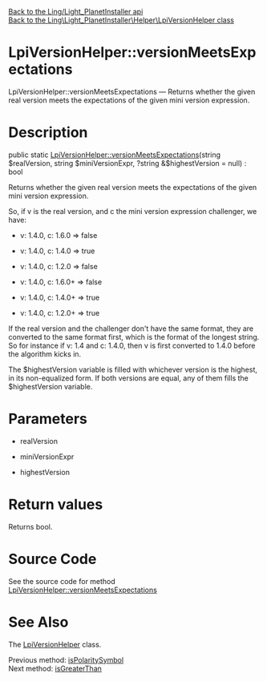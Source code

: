 [Back to the Ling/Light_PlanetInstaller api](https://github.com/lingtalfi/Light_PlanetInstaller/blob/master/doc/api/Ling/Light_PlanetInstaller.md)<br>
[Back to the Ling\Light_PlanetInstaller\Helper\LpiVersionHelper class](https://github.com/lingtalfi/Light_PlanetInstaller/blob/master/doc/api/Ling/Light_PlanetInstaller/Helper/LpiVersionHelper.md)


LpiVersionHelper::versionMeetsExpectations
================



LpiVersionHelper::versionMeetsExpectations — Returns whether the given real version meets the expectations of the given mini version expression.




Description
================


public static [LpiVersionHelper::versionMeetsExpectations](https://github.com/lingtalfi/Light_PlanetInstaller/blob/master/doc/api/Ling/Light_PlanetInstaller/Helper/LpiVersionHelper/versionMeetsExpectations.md)(string $realVersion, string $miniVersionExpr, ?string &$highestVersion = null) : bool




Returns whether the given real version meets the expectations of the given mini version expression.

So, if v is the real version, and c the mini version expression challenger, we have:

- v: 1.4.0, c: 1.6.0     => false
- v: 1.4.0, c: 1.4.0     => true
- v: 1.4.0, c: 1.2.0     => false

- v: 1.4.0, c: 1.6.0+    => false
- v: 1.4.0, c: 1.4.0+    => true
- v: 1.4.0, c: 1.2.0+    => true


If the real version and the challenger don't have the same format, they are converted to the same format first,
which is the format of the longest string.
So for instance if v: 1.4 and c: 1.4.0, then v is first converted to 1.4.0 before the algorithm kicks in.

The $highestVersion variable is filled with whichever version is the highest, in its non-equalized form.
If both versions are equal, any of them fills the $highestVersion variable.




Parameters
================


- realVersion

    

- miniVersionExpr

    

- highestVersion

    


Return values
================

Returns bool.








Source Code
===========
See the source code for method [LpiVersionHelper::versionMeetsExpectations](https://github.com/lingtalfi/Light_PlanetInstaller/blob/master/Helper/LpiVersionHelper.php#L88-L112)


See Also
================

The [LpiVersionHelper](https://github.com/lingtalfi/Light_PlanetInstaller/blob/master/doc/api/Ling/Light_PlanetInstaller/Helper/LpiVersionHelper.md) class.

Previous method: [isPolaritySymbol](https://github.com/lingtalfi/Light_PlanetInstaller/blob/master/doc/api/Ling/Light_PlanetInstaller/Helper/LpiVersionHelper/isPolaritySymbol.md)<br>Next method: [isGreaterThan](https://github.com/lingtalfi/Light_PlanetInstaller/blob/master/doc/api/Ling/Light_PlanetInstaller/Helper/LpiVersionHelper/isGreaterThan.md)<br>

